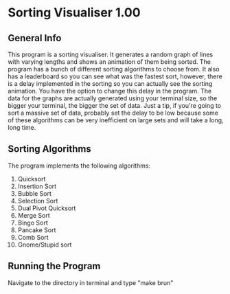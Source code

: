<h1>Sorting Visualiser 1.00</h1>

<h2>General Info</h2>

This program is a sorting visualiser. It generates a random graph of lines with varying lengths and shows an animation of them being sorted. 
The program has a bunch of different sorting algorithms to choose from. It also has a leaderboard so you can see what was the fastest sort, however, 
there is a delay implemented in the sorting so you can actually see the sorting animation. You have the option to change this delay in the program. The data for the graphs are actually generated using your terminal size, so the bigger your terminal, 
the bigger the set of data. Just a tip, if you're going to sort a massive set of data, probably set the delay to be low because some of these algorithms can be very inefficient on large sets and will take a long, long time. 

<h2>Sorting Algorithms</h2>

The program implements the following algorithms:

1. Quicksort
2. Insertion Sort
3. Bubble Sort
4. Selection Sort
5. Dual Pivot Quicksort
6. Merge Sort
7. Bingo Sort
8. Pancake Sort
9. Comb Sort
10. Gnome/Stupid sort

<h2>Running the Program</h2>

Navigate to the directory in terminal and type "make brun"
